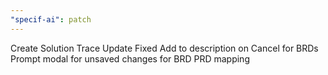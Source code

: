 ```yaml
---
"specif-ai": patch
---
```


Create Solution Trace Update
Fixed Add to description on Cancel for BRDs
Prompt modal for unsaved changes for BRD PRD mapping
